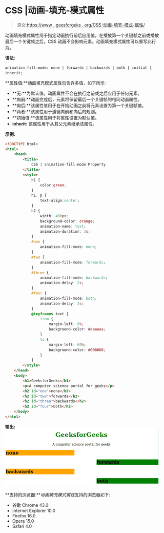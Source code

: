 # CSS |动画-填充-模式属性

> 原文:[https://www . geesforgeks . org/CSS-动画-填充-模式-属性/](https://www.geeksforgeeks.org/css-animation-fill-mode-property/)

动画填充模式属性用于指定动画执行前后应用值。在播放第一个关键帧之前或播放最后一个关键帧之后，CSS 动画不会影响元素。动画填充模式属性可以重写此行为。

**语法:**

```html
animation-fill-mode: none | forwards | backwards | both | initial | 
inherit;
```

**属性值:**动画填充模式属性包含许多值，如下所示:

*   **无:**为默认值。动画属性不会在执行之前或之后应用于任何元素。
*   **向前:**动画完成后，元素将保留最后一个关键帧的相同动画属性。
*   **向后:**该属性值用于在开始动画之前将元素设置为第一个关键帧值。
*   **两者:**该属性用于遵循向前和向后的规则。
*   **初始值:**该属性用于将属性设置为默认值。
*   **inherit:** 该属性用于从其父元素继承该属性。

**示例:**

```html
<!DOCTYPE html> 
<html> 
    <head> 
        <title>
            CSS | animation-fill-mode Property
        </title>
        <style> 
            h1 {
                color:green;
            }
            h1, p {
                text-align:center;
            }
            h2 { 
                width: 400px; 
                background-color: orange; 
                animation-name: text; 
                animation-duration: 3s; 
            } 
            #one { 
                animation-fill-mode: none; 
            } 
            #two { 
                animation-fill-mode: forwards; 
            } 
            #three { 
                animation-fill-mode: backwards; 
                animation-delay: 2s; 
            } 
            #four { 
                animation-fill-mode: both; 
                animation-delay: 2s; 
            } 
            @keyframes text { 
                from { 
                    margin-left: 0%; 
                    background-color: #aaaaaa; 
                } 
                to { 
                    margin-left: 60%; 
                    background-color: #008000; 
                } 
            } 
        </style> 
    </head> 
    <body> 
        <h1>GeeksforGeeks</h1> 
        <p>A computer science portal for geeks</p> 
        <h2 id="one">none</h2> 
        <h2 id="two">forwards</h2> 
        <h2 id="three">backwards</h2> 
        <h2 id="four">both</h2> 
    </body> 
</html>                                           
```

**输出:**
![animation-fill-mode property](img/88113cf14f8c6e762bde033e87ef129e.png)

**支持的浏览器:***动画填充模式属性*支持的浏览器如下:

*   谷歌 Chrome 43.0
*   Internet Explorer 10.0
*   Firefox 16.0
*   Opera 15.0
*   Safari 4.0